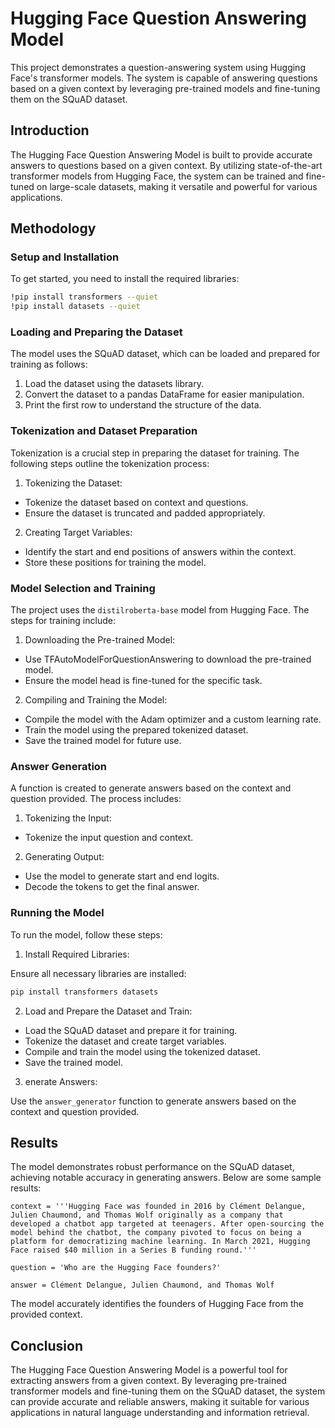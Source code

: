# Hugging Face Question Answering Model

This project demonstrates a question-answering system using Hugging Face's transformer models. The system is capable of answering questions based on a given context by leveraging pre-trained models and fine-tuning them on the SQuAD dataset.

## Introduction

The Hugging Face Question Answering Model is built to provide accurate answers to questions based on a given context. By utilizing state-of-the-art transformer models from Hugging Face, the system can be trained and fine-tuned on large-scale datasets, making it versatile and powerful for various applications.

## Methodology

### Setup and Installation

To get started, you need to install the required libraries:

```sh
!pip install transformers --quiet
!pip install datasets --quiet
```

### Loading and Preparing the Dataset
The model uses the SQuAD dataset, which can be loaded and prepared for training as follows:

1. Load the dataset using the datasets library.
2. Convert the dataset to a pandas DataFrame for easier manipulation.
3. Print the first row to understand the structure of the data.

### Tokenization and Dataset Preparation
Tokenization is a crucial step in preparing the dataset for training. The following steps outline the tokenization process:

1. Tokenizing the Dataset:

  - Tokenize the dataset based on context and questions.
  - Ensure the dataset is truncated and padded appropriately.

2. Creating Target Variables:

  - Identify the start and end positions of answers within the context.
  - Store these positions for training the model.

### Model Selection and Training

The project uses the `distilroberta-base` model from Hugging Face. The steps for training include:

1. Downloading the Pre-trained Model:

  - Use TFAutoModelForQuestionAnswering to download the pre-trained model.
  - Ensure the model head is fine-tuned for the specific task.
    
2. Compiling and Training the Model:

  - Compile the model with the Adam optimizer and a custom learning rate.
  - Train the model using the prepared tokenized dataset.
  - Save the trained model for future use.

### Answer Generation

A function is created to generate answers based on the context and question provided. The process includes:

1. Tokenizing the Input:
  - Tokenize the input question and context.

2. Generating Output:
  - Use the model to generate start and end logits.
  - Decode the tokens to get the final answer.

### Running the Model
To run the model, follow these steps:

1. Install Required Libraries:

Ensure all necessary libraries are installed:
```python
pip install transformers datasets
```
2. Load and Prepare the Dataset and Train:
  - Load the SQuAD dataset and prepare it for training.
  - Tokenize the dataset and create target variables.
  - Compile and train the model using the tokenized dataset.
  - Save the trained model.
3. enerate Answers:

Use the `answer_generator` function to generate answers based on the context and question provided.

## Results
The model demonstrates robust performance on the SQuAD dataset, achieving notable accuracy in generating answers. Below are some sample results:

`context = '''Hugging Face was founded in 2016 by Clément Delangue, Julien Chaumond, and Thomas Wolf originally as a company that developed a chatbot app targeted at teenagers. After open-sourcing the model behind the chatbot, the company pivoted to focus on being a platform for democratizing machine learning. In March 2021, Hugging Face raised $40 million in a Series B funding round.'''`

`question = 'Who are the Hugging Face founders?'`

`answer = Clément Delangue, Julien Chaumond, and Thomas Wolf`

The model accurately identifies the founders of Hugging Face from the provided context.

## Conclusion

The Hugging Face Question Answering Model is a powerful tool for extracting answers from a given context. By leveraging pre-trained transformer models and fine-tuning them on the SQuAD dataset, the system can provide accurate and reliable answers, making it suitable for various applications in natural language understanding and information retrieval.
